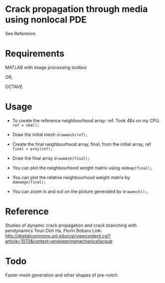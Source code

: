# Crack propagation through media using nonlocal PDE

See Reference.

# Requirements

MATLAB with image processing toolbox

OR,

OCTAVE 

# Usage

* To create the reference neighbourhood array: ref. Took 48s on my CPU.
`ref = nbd();`

* Draw the initial mesh
`drawmesh(ref);  `

* Create the final neighbourhood array, final, from the initial array, ref
`final = proj(ref);   `

* Draw the final array
`drawmesh(final);  `
* You can plot the neighbourhood weight matrix using
`nbdmap(final);`
* You can plot the relative neighbourhood weight matrix by
`damamge(final);`
* You can zoom in and out on the picture generated by `drawmesh();`.

# Reference

Studies of dynamic crack propagation and crack branching with peridynamics 
Youn Doh Ha, Florin Bobaru
Link: http://digitalcommons.unl.edu/cgi/viewcontent.cgi?article=1070&context=engineeringmechanicsfacpub

# Todo

Faster mesh generation and other shapes of pre-notch
